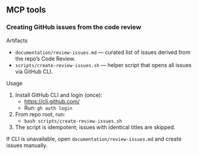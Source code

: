 ## MCP tools

### Creating GitHub issues from the code review

Artifacts

- `documentation/review-issues.md` — curated list of issues derived from the repo’s Code Review.
- `scripts/create-review-issues.sh` — helper script that opens all issues via GitHub CLI.

Usage

1. Install GitHub CLI and login (once):
	- https://cli.github.com/
	- Run: `gh auth login`
2. From repo root, run:
	- `bash scripts/create-review-issues.sh`
3. The script is idempotent; issues with identical titles are skipped.

If CLI is unavailable, open `documentation/review-issues.md` and create issues manually.

